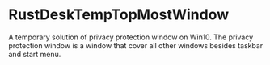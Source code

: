 # RustDeskTempTopMostWindow
A temporary solution of privacy protection window on Win10. The privacy protection window is a window that cover all other windows besides taskbar and start menu.
